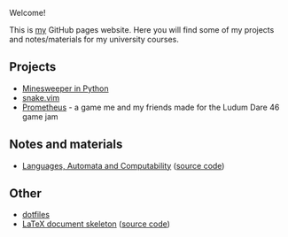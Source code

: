 Welcome!

This is [my](https://github.com/toduko) GitHub pages website.
Here you will find some of my projects and notes/materials for my university courses.

## Projects

- [Minesweeper in Python](https://github.com/toduko/minesweeper)
- [snake.vim](https://github.com/toduko/snake.vim)
- [Prometheus](https://github.com/Shapkofil/prometheus) - a game me and my friends made for the Ludum Dare 46 game jam

## Notes and materials

- [Languages, Automata and Computability](https://toduko.github.io/notes/languages-automata-and-computability.pdf) ([source code](https://github.com/toduko/languages-automata-and-computability))

## Other

- [dotfiles](https://github.com/toduko/dotfiles)
- [LaTeX document skeleton](https://toduko.github.io/notes/latex-skeleton.pdf) ([source code](https://github.com/toduko/latex-skeleton))
